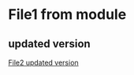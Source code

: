 # File1 from module
## updated version

[File2 updated version](https://github.com/Kostov6/21.9Test/blob/main/21.9.Test/gitRepo/module/submodule/file2.md)
